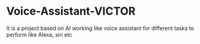 # Voice-Assistant-VICTOR
It is a project based on  AI working like voice assistant for different tasks to perform like Alexa, siri etc
